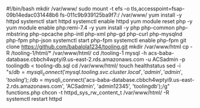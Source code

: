 #!/bin/bash
mkdir /var/www/
sudo mount -t efs -o tls,accesspoint=fsap-09b14edac031448b6 fs-011c9b939125ba9f7:/ /var/www/ 
yum install -y httpd 
systemctl start httpd
systemctl enable httpd
yum module reset php -y
yum module enable php:remi-7.4 -y
yum install -y php php-common php-mbstring php-opcache php-intl php-xml php-gd php-curl php-mysqlnd php-fpm php-json
systemctl start php-fpm
systemctl enable php-fpm
git clone https://github.com/babalola1234/tooling.git
mkdir /var/www/html
cp -R /tooling-1/html/*  /var/www/html/
cd /tooling-1
mysql -h acs-baba-database.cbbch4wptyi9.us-east-2.rds.amazonaws.com -u ACSadmin -p toolingdb < tooling-db.sql
cd /var/www/html/
touch healthstatus
sed -i "s/$db = mysqli_connect('mysql.tooling.svc.cluster.local', 'admin', 'admin', 'tooling');/$db = mysqli_connect('acs-baba-database.cbbch4wptyi9.us-east-2.rds.amazonaws.com', 'ACSadmin', 'admin12345', 'toolingdb');/g" functions.php
chcon -t httpd_sys_rw_content_t /var/www/html/ -R
systemctl restart httpd







